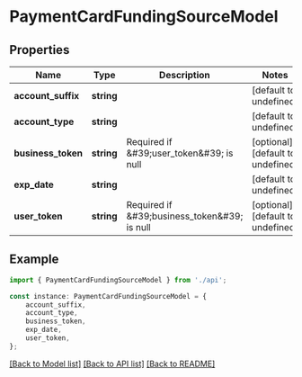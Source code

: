 # PaymentCardFundingSourceModel


## Properties

Name | Type | Description | Notes
------------ | ------------- | ------------- | -------------
**account_suffix** | **string** |  | [default to undefined]
**account_type** | **string** |  | [default to undefined]
**business_token** | **string** | Required if \&#39;user_token\&#39; is null | [optional] [default to undefined]
**exp_date** | **string** |  | [default to undefined]
**user_token** | **string** | Required if \&#39;business_token\&#39; is null | [optional] [default to undefined]

## Example

```typescript
import { PaymentCardFundingSourceModel } from './api';

const instance: PaymentCardFundingSourceModel = {
    account_suffix,
    account_type,
    business_token,
    exp_date,
    user_token,
};
```

[[Back to Model list]](../README.md#documentation-for-models) [[Back to API list]](../README.md#documentation-for-api-endpoints) [[Back to README]](../README.md)
